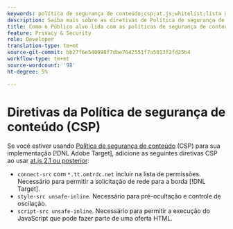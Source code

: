 ```yaml
---
keywords: política de segurança de conteúdo;csp;at.js;whitelist;lista de permissões;flicker;pre-hide;pre-hide;prehide;política de segurança de conteúdo;csp;at.js;whitelist;
description: Saiba mais sobre as diretivas de Política de segurança de conteúdo (CSP) que você deve adicionar ao usar o Adobe Target.
title: Como o Público alvo lida com as políticas de segurança de conteúdo (CSP)?
feature: Privacy & Security
role: Developer
translation-type: tm+mt
source-git-commit: bb27f6e540998f7dbe7642551f7a5013f2fd25b4
workflow-type: tm+mt
source-wordcount: '98'
ht-degree: 5%

---
```



# Diretivas da Política de segurança de conteúdo (CSP)

Se você estiver usando [Política de segurança de conteúdo](https://en.wikipedia.org/wiki/Content_Security_Policy) (CSP) para sua implementação [!DNL Adobe Target], adicione as seguintes diretivas CSP ao usar [at.js 2.1 ou posterior](/help/c-implementing-target/c-implementing-target-for-client-side-web/target-atjs-versions.md):

* `connect-src` com  `*.tt.omtrdc.net` incluir na lista de permissões. Necessário para permitir a solicitação de rede para a borda [!DNL Target].
* `style-src unsafe-inline`. Necessário para pré-ocultação e controle de oscilação.
* `script-src unsafe-inline`.  Necessário para permitir a execução do JavaScript que pode fazer parte de uma oferta HTML.
